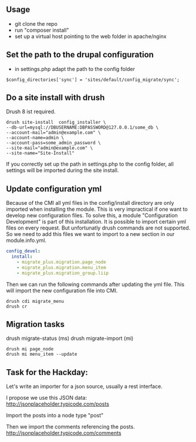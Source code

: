 ## Usage

- git clone the repo
- run "composer install"
- set up a virtual host pointing to the web folder in apache/nginx

## Set the path to the drupal configuration

- in settings.php adapt the path to the config folder
```
$config_directories['sync'] = 'sites/default/config_migrate/sync';
```

## Do a site install with drush

Drush 8 ist required.

```
drush site-install  config_installer \
--db-url=mysql://DBUSERNAME:DBPASSWORD@127.0.0.1/some_db \
--account-mail="admin@example.com" \
--account-name=admin \
--account-pass=some_admin_password \
--site-mail="admin@example.com" \
--site-name="Site-Install"
```

If you correctly set up the path in settings.php to the config folder, all settings will be imported during
the site install.

## Update configuration yml
Because of the CMI all yml files in the config/install directory are only imported when installing the module.
This is very impractical if one want to develop new configuration files.
To solve this, a module "Configuration Development" is part of this installation.
It is possible to import certain yml files on every request. But unfortunatly drush commands are not supported.
So we need to add this files we want to import to a new section in our module.info.yml. 

```yaml
config_devel:
  install:
    - migrate_plus.migration.page_node
    - migrate_plus.migration.menu_item
    - migrate_plus.migration_group.liip
```

Then we can run the following commands
after updating the yml file. This will import the new configuration file into CMI.

```
drush cdi migrate_menu
drush cr
```

## Migration tasks
drush migrate-status (ms)
drush migrate-import (mi)

```
drush mi page_node
drush mi menu_item --update
```

## Task for the Hackday:
Let's write an importer for a json source, usually a rest interface.

I propose we use this JSON data:
http://jsonplaceholder.typicode.com/posts

Import the posts into a node type "post"

Then we import the comments referencing the  posts.
http://jsonplaceholder.typicode.com/comments